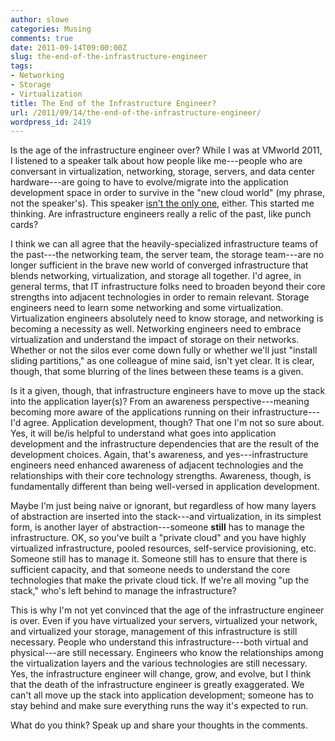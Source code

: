 ```yaml
---
author: slowe
categories: Musing
comments: true
date: 2011-09-14T09:00:00Z
slug: the-end-of-the-infrastructure-engineer
tags:
- Networking
- Storage
- Virtualization
title: The End of the Infrastructure Engineer?
url: /2011/09/14/the-end-of-the-infrastructure-engineer/
wordpress_id: 2419
---
```


Is the age of the infrastructure engineer over? While I was at VMworld 2011, I listened to a speaker talk about how people like me---people who are conversant in virtualization, networking, storage, servers, and data center hardware---are going to have to evolve/migrate into the application development space in order to survive in the "new cloud world" (my phrase, not the speaker's). This speaker [isn't the only one](http://www.briangracely.com/2011/09/responding-to-paul-martiz-35-year-olds.html), either. This started me thinking. Are infrastructure engineers really a relic of the past, like punch cards?

I think we can all agree that the heavily-specialized infrastructure teams of the past---the networking team, the server team, the storage team---are no longer sufficient in the brave new world of converged infrastructure that blends networking, virtualization, and storage all together. I'd agree, in general terms, that IT infrastructure folks need to broaden beyond their core strengths into adjacent technologies in order to remain relevant. Storage engineers need to learn some networking and some virtualization. Virtualization engineers absolutely need to know storage, and networking is becoming a necessity as well. Networking engineers need to embrace virtualization and understand the impact of storage on their networks. Whether or not the silos ever come down fully or whether we'll just "install sliding partitions," as one colleague of mine said, isn't yet clear. It is clear, though, that some blurring of the lines between these teams is a given.

Is it a given, though, that infrastructure engineers have to move up the stack into the application layer(s)? From an awareness perspective---meaning becoming more aware of the applications running on their infrastructure---I'd agree. Application development, though? That one I'm not so sure about. Yes, it will be/is helpful to understand what goes into application development and the infrastructure dependencies that are the result of the development choices. Again, that's awareness, and yes---infrastructure engineers need enhanced awareness of adjacent technologies and the relationships with their core technology strengths. Awareness, though, is fundamentally different than being well-versed in application development.

Maybe I'm just being naive or ignorant, but regardless of how many layers of abstraction are inserted into the stack---and virtualization, in its simplest form, is another layer of abstraction---someone **still** has to manage the infrastructure. OK, so you've built a "private cloud" and you have highly virtualized infrastructure, pooled resources, self-service provisioning, etc. Someone still has to manage it. Someone still has to ensure that there is sufficient capacity, and that someone needs to understand the core technologies that make the private cloud tick. If we're all moving "up the stack," who's left behind to manage the infrastructure?

This is why I'm not yet convinced that the age of the infrastructure engineer is over. Even if you have virtualized your servers, virtualized your network, and virtualized your storage, management of this infrastructure is still necessary. People who understand this infrastructure---both virtual and physical---are still necessary. Engineers who know the relationships among the virtualization layers and the various technologies are still necessary. Yes, the infrastructure engineer will change, grow, and evolve, but I think that the death of the infrastructure engineer is greatly exaggerated. We can't all move up the stack into application development; someone has to stay behind and make sure everything runs the way it's expected to run.

What do you think? Speak up and share your thoughts in the comments.
